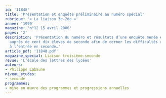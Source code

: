 ```yaml
---
id: '11848'
title: 'Présentation et enquête préliminaire au numéro spécial'
rubrique: '« La liaison 3e-2de »'
annee: '1999'
magazine: 'n°12 15 avril 2000'
pages: '2'
description: 'Présentation du numéro et résultats d’une enquête menée en avril 1999
  auprès de cent dix élèves de seconde afin de cerner les difficultés rencontrées
  à l’entrée en seconde…'
article_pdf: '11848.pdf'
magazine_special: Liaison troisième-seconde
revue: 'L’école des lettres des lycées'
auteurs:
- Philippe Labaune
niveau_etudes:
- seconde
programmes:
- mise en œuvre des programmes et progressions annuelles
---
```

